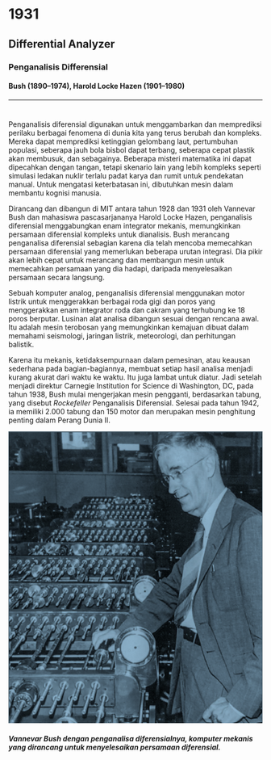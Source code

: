 # 1931

## Differential Analyzer
### Penganalisis Differensial
#### **Bush** (1890–1974), **Harold Locke Hazen** (1901–1980)
---

#
Penganalisis diferensial digunakan untuk menggambarkan dan memprediksi perilaku berbagai fenomena di dunia kita yang terus berubah dan kompleks. Mereka dapat memprediksi ketinggian gelombang laut, pertumbuhan populasi, seberapa jauh bola bisbol dapat terbang, seberapa cepat plastik akan membusuk, dan sebagainya. Beberapa misteri matematika ini dapat dipecahkan dengan tangan, tetapi skenario lain yang lebih kompleks seperti simulasi ledakan nuklir terlalu padat karya dan rumit untuk pendekatan manual. Untuk mengatasi keterbatasan ini, dibutuhkan mesin dalam membantu kognisi manusia. 

Dirancang dan dibangun di MIT antara tahun 1928 dan 1931 oleh Vannevar Bush dan mahasiswa pascasarjananya Harold Locke Hazen, penganalisis diferensial menggabungkan enam integrator mekanis, memungkinkan persamaan diferensial kompleks untuk dianalisis. Bush merancang penganalisa diferensial sebagian karena dia telah mencoba memecahkan persamaan diferensial yang memerlukan beberapa urutan integrasi. Dia pikir akan lebih cepat untuk merancang dan membangun mesin untuk memecahkan persamaan yang dia hadapi, daripada menyelesaikan persamaan secara langsung.

Sebuah komputer analog, penganalisis diferensial menggunakan motor listrik untuk menggerakkan berbagai roda gigi dan poros yang menggerakkan enam integrator roda dan cakram yang terhubung ke 18 poros berputar. Lusinan alat analisa dibangun sesuai dengan rencana awal. Itu adalah mesin terobosan yang memungkinkan kemajuan dibuat dalam memahami seismologi, jaringan listrik, meteorologi, dan perhitungan balistik.

Karena itu mekanis, ketidaksempurnaan dalam pemesinan, atau keausan sederhana pada bagian-bagiannya, membuat setiap hasil analisa menjadi kurang akurat dari waktu ke waktu. Itu juga lambat untuk diatur. Jadi setelah menjadi direktur Carnegie Institution for Science di Washington, DC, pada tahun 1938, Bush mulai mengerjakan mesin pengganti, berdasarkan tabung, yang disebut _Rockefeller_ Penganalisis Diferensial. Selesai pada tahun 1942, ia memiliki 2.000 tabung dan 150 motor dan merupakan mesin penghitung penting dalam Perang Dunia II.

<img src= "VannevarBush_PenganalisaDifferensial.png">

##### _Vannevar Bush dengan penganalisa diferensialnya, komputer mekanis yang dirancang untuk menyelesaikan persamaan diferensial._